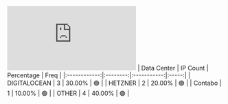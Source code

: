 ![Diagramm](https://github.com/obajay/StateSync-snapshots/blob/main/Projects/Likecoin/1/README.md)
| Data Center | IP Count | Percentage | Freq |
|:------------:|:--------:|:-----------:|:-----:|
| DIGITALOCEAN | 3 | 30.00% | 🟢 |
| HETZNER | 2 | 20.00% | 🟢 |
| Contabo | 1 | 10.00% | 🟢 |
| OTHER | 4 | 40.00% | 🟢 |